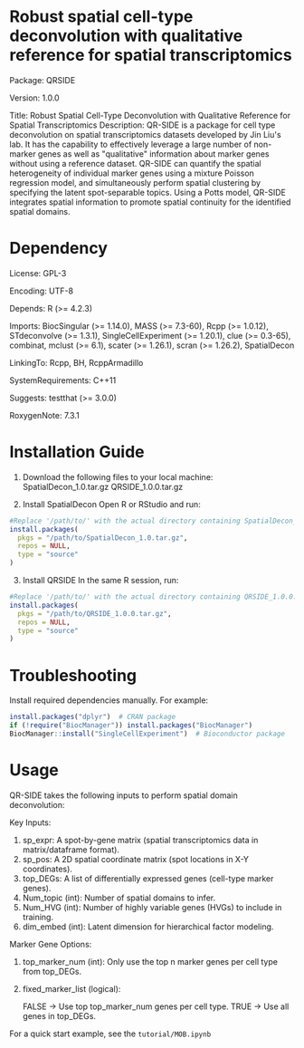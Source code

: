# Robust spatial cell-type deconvolution with qualitative reference for spatial transcriptomics

Package: QRSIDE

Version: 1.0.0

Title: Robust Spatial Cell-Type Deconvolution with Qualitative Reference for Spatial Transcriptomics
Description: QR-SIDE is a package for cell type deconvolution on spatial transcriptomics datasets developed by Jin Liu's lab. It has the capability to effectively leverage a large number of non-marker genes as well as "qualitative" information about marker genes without using a reference dataset. QR-SIDE can quantify the spatial heterogeneity of individual marker genes using a mixture Poisson regression model, and simultaneously perform spatial clustering by specifying the latent spot-separable topics. Using a Potts model, QR-SIDE integrates spatial information to promote spatial continuity for the identified spatial domains.

# Dependency
License: GPL-3 

Encoding: UTF-8

Depends: 
    R (>= 4.2.3)
    
Imports:
    BiocSingular (>= 1.14.0),
    MASS (>= 7.3-60),
    Rcpp (>= 1.0.12),
    STdeconvolve (>= 1.3.1),
    SingleCellExperiment (>= 1.20.1),
    clue (>= 0.3-65),
    combinat,
    mclust (>= 6.1),
    scater (>= 1.26.1),
    scran (>= 1.26.2),
    SpatialDecon
    
LinkingTo: 
    Rcpp,
    BH,
    RcppArmadillo
    
SystemRequirements: C++11

Suggests: 
    testthat (>= 3.0.0)
    
RoxygenNote: 7.3.1

# Installation Guide
1. Download the following files to your local machine:
    SpatialDecon_1.0.tar.gz
    QRSIDE_1.0.0.tar.gz
   
2. Install SpatialDecon
    Open ​​R​​ or ​​RStudio​​ and run:
```r
#Replace '/path/to/' with the actual directory containing SpatialDecon_1.0.tar.gz
install.packages(
  pkgs = "/path/to/SpatialDecon_1.0.tar.gz",
  repos = NULL,
  type = "source"
)
```
3. Install QRSIDE
In the same R session, run:
```r
#Replace '/path/to/' with the actual directory containing QRSIDE_1.0.0.tar.gz
install.packages(
  pkgs = "/path/to/QRSIDE_1.0.0.tar.gz",
  repos = NULL,
  type = "source"
)
```

# Troubleshooting
Install required dependencies manually. For example:
```r
install.packages("dplyr")  # CRAN package
if (!require("BiocManager")) install.packages("BiocManager")
BiocManager::install("SingleCellExperiment")  # Bioconductor package
```

# Usage
QR-SIDE​​ takes the following inputs to perform spatial domain deconvolution:

Key Inputs:

1. sp_expr​​: A ​​spot-by-gene matrix​​ (spatial transcriptomics data in matrix/dataframe format).
2. sp_pos​​: A ​​2D spatial coordinate matrix​​ (spot locations in X-Y coordinates).
3. top_DEGs​​: A ​​list of differentially expressed genes​​ (cell-type marker genes).
4. Num_topic​​ (int): Number of spatial domains to infer.
5. Num_HVG​​ (int): Number of highly variable genes (HVGs) to include in training.
6. dim_embed​​ (int): Latent dimension for hierarchical factor modeling.

Marker Gene Options: 

1. top_marker_num​​ (int): Only use the ​​top n marker genes​​ per cell type from top_DEGs.
2. fixed_marker_list​​ (logical):

    FALSE → Use top top_marker_num genes per cell type.
    TRUE → Use all genes in top_DEGs.

For a quick start example, see the `tutorial/MOB.ipynb`

